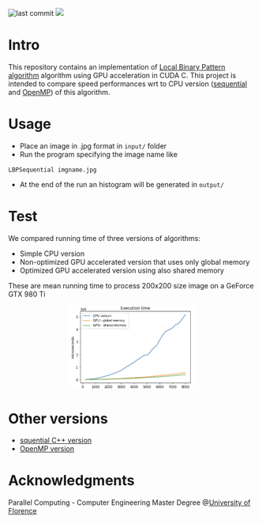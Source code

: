 ![last commit](https://img.shields.io/github/last-commit/sim-pez/PRNU)
![](https://img.shields.io/badge/Programming_Language-c++-blue.svg)

# Intro 

This repository contains an implementation of [Local Binary Pattern algorithm](https://en.wikipedia.org/wiki/Local_binary_patterns) algorithm using GPU acceleration in CUDA C. This project is intended to compare speed performances wrt to CPU version ([sequential](https://github.com/MarcoSolarino/LBPSequential/tree/master) and [OpenMP](https://github.com/sim-pez/LBP_OpenMP)) of this algorithm.


# Usage

- Place an image in .jpg format in ```input/``` folder
- Run the program specifying the image name like
```
LBPSequential imgname.jpg
```
- At the end of the run an histogram will be generated in ```output/```

# Test

We compared running time of three versions of algorithms:
- Simple CPU version
- Non-optimized GPU accelerated version that uses only global memory
- Optimized GPU accelerated version using also shared memory

These are mean running time to process 200x200 size image on a GeForce GTX 980 Ti

<p float="left" align="center">
  <img src="docs/running_time.png" width="50%"  />
</p>



# Other versions

- [squential C++ version](https://github.com/MarcoSolarino/LBPSequential/tree/master)
- [OpenMP version](https://github.com/daikon899/LBP_OpenMP)


# Acknowledgments
Parallel Computing - Computer Engineering Master Degree @[University of Florence](https://www.unifi.it/changelang-eng.html)

